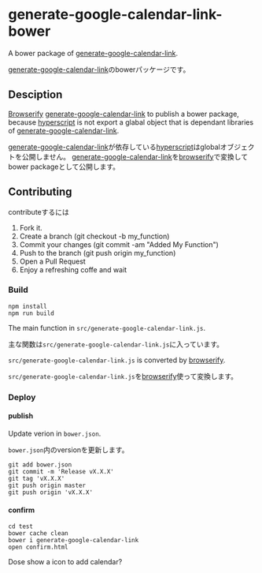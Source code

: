 # generate-google-calendar-link-bower

A bower package of [generate-google-calendar-link](https://github.com/ledsun/generate-google-calendar-link).

[generate-google-calendar-link](https://github.com/ledsun/generate-google-calendar-link)のbowerパッケージです。

## Desciption

[Browserify](http://browserify.org/) [generate-google-calendar-link](https://github.com/ledsun/generate-google-calendar-link) to publish a bower package,
because [hyperscript](https://github.com/dominictarr/hyperscript) is not export a glabal object that is dependant libraries of [generate-google-calendar-link](https://github.com/ledsun/generate-google-calendar-link).

[generate-google-calendar-link](https://github.com/ledsun/generate-google-calendar-link)が依存している[hyperscript](https://github.com/dominictarr/hyperscript)はglobalオブジェクトを公開しません。 [generate-google-calendar-link](https://github.com/ledsun/generate-google-calendar-link)を[browserify](http://browserify.org/)で変換してbower packageとして公開します。


## Contributing

contributeするには

1. Fork it.
1. Create a branch (git checkout -b my_function)
1. Commit your changes (git commit -am "Added My Function")
1. Push to the branch (git push origin my_function)
1. Open a Pull Request
1. Enjoy a refreshing coffe and wait

### Build

```
npm install
npm run build
```

The main function in `src/generate-google-calendar-link.js`.

主な関数は`src/generate-google-calendar-link.js`に入っています。

`src/generate-google-calendar-link.js` is converted by [browserify](http://browserify.org/).

`src/generate-google-calendar-link.js`を[browserify](http://browserify.org/)使って変換します。

### Deploy

#### publish
Update verion in `bower.json`.

`bower.json`内のversionを更新します。

```
git add bower.json
git commit -m 'Release vX.X.X'
git tag 'vX.X.X'
git push origin master
git push origin 'vX.X.X'
```

#### confirm

```
cd test
bower cache clean
bower i generate-google-calendar-link
open confirm.html
```

Dose show a icon to add calendar?
